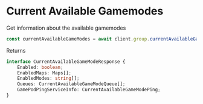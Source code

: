 # Current Available Gamemodes

Get information about the available gamemodes

```js
const currentAvailableGameModes = await client.group.currentAvailableGameModes();
```

Returns
```ts
interface CurrentAvailableGameModeResponse {
    Enabled: boolean;
    EnabledMaps: Maps[];
    EnabledModes: string[];
    Queues: CurrentAvailableGameModeQueue[];
    GamePodPingServiceInfo: CurrentAvailableGameModePing;
}
```